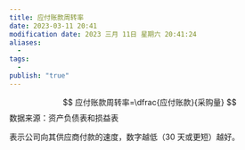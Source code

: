 ```yaml
---
title: 应付账款周转率
date: 2023-03-11 20:41
modification date: 2023 三月 11日 星期六 20:41:24
aliases:
  - 
tags:
  - 
publish: "true"
---
```


$$
应付账款周转率=\dfrac{应付账款}{采购量}
$$
数据来源：资产负债表和损益表

表示公司向其供应商付款的速度，数字越低（30 天或更短）越好。